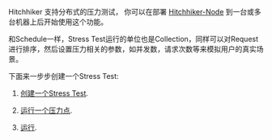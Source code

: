 Hitchhiker 支持分布式的压力测试， 你可以在部署 [Hitchhiker-Node](https://github.com/brookshi/Hitchhiker-Node) 到一台或多台机器上后开始使用这个功能。

和Schedule一样，Stress Test运行的单位也是Collection，同样可以对Request进行排序，然后设置压力相关的参数，如并发数，请求次数等来模拟用户的真实场景。

下面来一步步创建一个Stress Test:

1. [创建一个Stress Test](Create_Stress-cn.md).

2. [运行一个压力点](Node-cn.md).

3. [运行](Run-cn.md).
